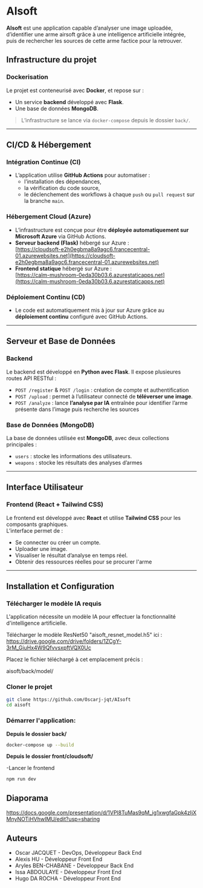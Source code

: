 # AIsoft

**AIsoft** est une application capable d’analyser une image uploadée, d’identifier une arme airsoft grâce à une intelligence artificielle intégrée, puis de rechercher les sources de cette arme factice pour la retrouver.


## Infrastructure du projet

### Dockerisation

Le projet est conteneurisé avec **Docker**, et repose sur :

- Un service **backend** développé avec **Flask**.
- Une base de données **MongoDB**.

> L’infrastructure se lance via `docker-compose` depuis le dossier `back/`.

---

## CI/CD & Hébergement

### Intégration Continue (CI)

- L’application utilise **GitHub Actions** pour automatiser :
  - l’installation des dépendances,
  - la vérification du code source,
  - le déclenchement des workflows à chaque `push` ou `pull request` sur la branche `main`.

### Hébergement Cloud (Azure)

- L’infrastructure est conçue pour être **déployée automatiquement sur Microsoft Azure** via GitHub Actions.
- **Serveur backend (Flask)** hébergé sur Azure :  
  [https://cloudsoft-e2h0egbma8a9agc6.francecentral-01.azurewebsites.net](https://cloudsoft-e2h0egbma8a9agc6.francecentral-01.azurewebsites.net)
- **Frontend statique** hébergé sur Azure :  
  [https://calm-mushroom-0eda30b03.6.azurestaticapps.net](https://calm-mushroom-0eda30b03.6.azurestaticapps.net)

### Déploiement Continu (CD)

- Le code est automatiquement mis à jour sur Azure grâce au **déploiement continu** configuré avec GitHub Actions.

---

## Serveur et Base de Données

### Backend

Le backend est développé en **Python avec Flask**. Il expose plusieures routes API RESTful :

- `POST /register` & `POST /login` : création de compte et authentification
- `POST /upload` : permet à l’utilisateur connecté de **téléverser une image**.
- `POST /analyze` : lance **l’analyse par IA** entraînée pour identifier l’arme présente dans l’image puis recherche les sources 

### Base de Données (MongoDB)

La base de données utilisée est **MongoDB**, avec deux collections principales :

- `users` : stocke les informations des utilisateurs.
- `weapons` : stocke les résultats des analyses d’armes

---

## Interface Utilisateur

### Frontend (React + Tailwind CSS)

Le frontend est développé avec **React** et utilise **Tailwind CSS** pour les composants graphiques.  
L’interface permet de :

- Se connecter ou créer un compte.
- Uploader une image.
- Visualiser le résultat d’analyse en temps réel.
- Obtenir des ressources réelles pour se procurer l'arme

---

## Installation et Configuration


### Télécharger le modèle IA requis
L'application nécessite un modèle IA pour effectuer la fonctionnalité d'intelligence artificielle.

Télécharger le modèle ResNet50 "aisoft_resnet_model.h5" ici :
https://drive.google.com/drive/folders/1ZCgY-3rM_GiuHx4W9QfvvsxpftVQX0Uc

Placez le fichier téléchargé à cet emplacement précis :

aisoft/back/model/


### Cloner le projet

```bash
git clone https://github.com/Oscarj-jqt/AIsoft
cd aisoft
```

### Démarrer l'application:

 **Depuis le dossier back/**
  ```bash
  docker-compose up --build
  ```

  **Depuis le dossier front/cloudsoft/**
  
  -Lancer le frontend
  ```bash
  npm run dev
  ```

## Diaporama
https://docs.google.com/presentation/d/1VPl8TuMas9qM_ig1xwgfaGpk4zIjXMnyNOTiHVhwIMU/edit?usp=sharing

## Auteurs


  - Oscar JACQUET - DevOps, Développeur Back End
  - Alexis HU - Développeur Front End
  - Aryles BEN-CHABANE - Développeur Back End
  - Issa ABDOULAYE - Développeur Front End
  - Hugo DA ROCHA - Développeur Front End
